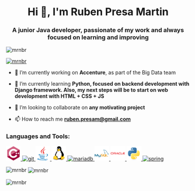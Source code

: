 <h1 align="center">Hi 👋, I'm Ruben Presa Martin</h1>
<h3 align="center">A junior Java developer, passionate of my work and always focused on learning and improving</h3>

<p align="left"> <img src="https://komarev.com/ghpvc/?username=mrnbr&label=Profile%20views&color=0e75b6&style=flat" alt="mrnbr" /> </p>

<p align="left"> <a href="https://github.com/ryo-ma/github-profile-trophy"><img src="https://github-profile-trophy.vercel.app/?username=mrnbr" alt="mrnbr" /></a> </p>

- 🔭 I’m currently working on **Accenture**, as part of the Big Data team

- 🌱 I’m currently learning **Python, focused on backend development with Django framework. Also, my next steps will be to start on web development with HTML + CSS + JS**

- 👯 I’m looking to collaborate on **any motivating project**

- 📫 How to reach me **ruben.presam@gmail.com**


<h3 align="left">Languages and Tools:</h3>
<p align="left"> <a href="https://www.w3schools.com/cpp/" target="_blank"> <img src="https://raw.githubusercontent.com/devicons/devicon/master/icons/cplusplus/cplusplus-original.svg" alt="cplusplus" width="40" height="40"/> </a> <a href="https://git-scm.com/" target="_blank"> <img src="https://www.vectorlogo.zone/logos/git-scm/git-scm-icon.svg" alt="git" width="40" height="40"/> </a> <a href="https://www.java.com" target="_blank"> <img src="https://raw.githubusercontent.com/devicons/devicon/master/icons/java/java-original.svg" alt="java" width="40" height="40"/> </a> <a href="https://www.linux.org/" target="_blank"> <img src="https://raw.githubusercontent.com/devicons/devicon/master/icons/linux/linux-original.svg" alt="linux" width="40" height="40"/> </a> <a href="https://mariadb.org/" target="_blank"> <img src="https://www.vectorlogo.zone/logos/mariadb/mariadb-icon.svg" alt="mariadb" width="40" height="40"/> </a> <a href="https://www.mysql.com/" target="_blank"> <img src="https://raw.githubusercontent.com/devicons/devicon/master/icons/mysql/mysql-original-wordmark.svg" alt="mysql" width="40" height="40"/> </a> <a href="https://www.oracle.com/" target="_blank"> <img src="https://raw.githubusercontent.com/devicons/devicon/master/icons/oracle/oracle-original.svg" alt="oracle" width="40" height="40"/> </a> <a href="https://www.python.org" target="_blank"> <img src="https://raw.githubusercontent.com/devicons/devicon/master/icons/python/python-original.svg" alt="python" width="40" height="40"/> </a> <a href="https://spring.io/" target="_blank"> <img src="https://www.vectorlogo.zone/logos/springio/springio-icon.svg" alt="spring" width="40" height="40"/> </a> </p>

<p><img align="left" src="https://github-readme-stats.vercel.app/api/top-langs?username=mrnbr&show_icons=true&locale=en&layout=compact" alt="mrnbr" /></p>

<p>&nbsp;<img align="center" src="https://github-readme-stats.vercel.app/api?username=mrnbr&show_icons=true&locale=en" alt="mrnbr" /></p>

<p><img align="center" src="https://github-readme-streak-stats.herokuapp.com/?user=mrnbr&" alt="mrnbr" /></p>
